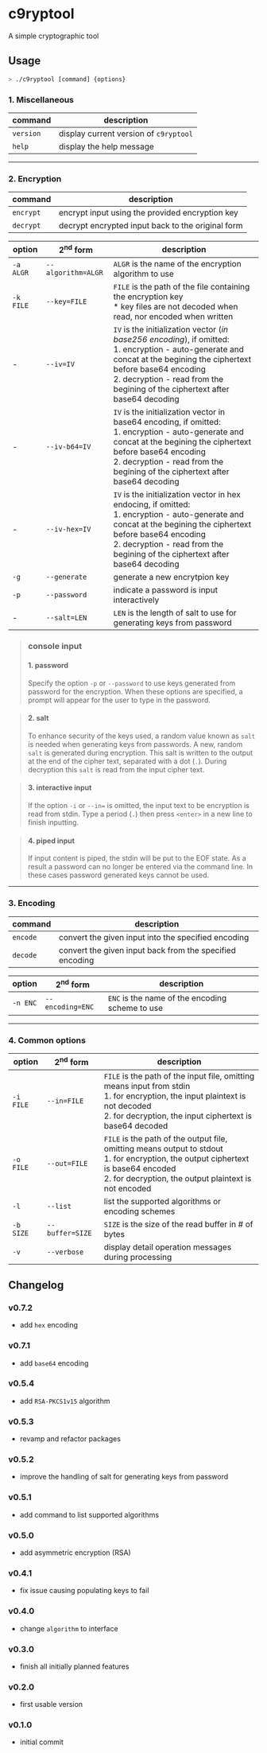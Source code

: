 # c9ryptool
A simple cryptographic tool

## Usage
``` bash
> ./c9ryptool [command] {options}
```

### 1. Miscellaneous
| command | description |
| --- | --- |
| `version` | display current version of `c9ryptool` |
| `help` | display the help message |

---

### 2. Encryption
| command | description |
| --- | --- |
| `encrypt` | encrypt input using the provided encryption key |
| `decrypt` | decrypt encrypted input back to the original form |

| option | 2<sup>nd</sup> form | description |
| --- | --- | --- |
| `-a ALGR` | `--algorithm=ALGR` | `ALGR` is the name of the encryption algorithm to use |
| `-k FILE` | `--key=FILE` | `FILE` is the path of the file containing the encryption key<br/>* key files are not decoded when read, nor encoded when written |
| - | `--iv=IV` | `IV` is the initialization vector (_in base256 encoding_), if omitted:<br/>1. encryption - auto-generate and concat at the begining the ciphertext before base64 encoding<br/>2. decryption - read from the begining of the ciphertext after base64 decoding |
| - | `--iv-b64=IV` | `IV` is the initialization vector in base64 encoding, if omitted:<br/>1. encryption - auto-generate and concat at the begining the ciphertext before base64 encoding<br/>2. decryption - read from the begining of the ciphertext after base64 decoding |
| - | `--iv-hex=IV` | `IV` is the initialization vector in hex endocing, if omitted:<br/>1. encryption - auto-generate and concat at the begining the ciphertext before base64 encoding<br/>2. decryption - read from the begining of the ciphertext after base64 decoding |
| `-g` | `--generate` | generate a new encrytpion key |
| `-p` | `--password` | indicate a password is input interactively |
| - | `--salt=LEN` | `LEN` is the length of salt to use for generating keys from password |

> ### console input
> #### 1. password
> Specify the option `-p` or `--password` to use keys generated from password for the encryption. When
> these options are specified, a prompt will appear for the user to type in the password.

> #### 2. salt
> To enhance security of the keys used, a random value known as `salt` is needed when generating keys
> from passwords. A new, random `salt` is generated during encryption. This salt is written to the
> output at the end of the cipher text, separated with a dot (`.`). During decryption this `salt` is
> read from the input cipher text.

> #### 3. interactive input
> If the option `-i` or `--in=` is omitted, the input text to be encryption is read from stdin.
> Type a period (`.`) then press `<enter>` in a new line to finish inputting.

> #### 4. piped input
> If input content is piped, the stdin will be put to the EOF state. As a result a password can no
> longer be entered via the command line. In these cases password generated keys cannot be used.

---

### 3. Encoding
| command | description |
| --- | --- |
| `encode` | convert the given input into the specified encoding |
| `decode` | convert the given input back from the specified encoding |

| option | 2<sup>nd</sup> form | description |
| --- | --- | --- |
| `-n ENC` | `--encoding=ENC` | `ENC` is the name of the encoding scheme to use |

---

### 4. Common options
| option | 2<sup>nd</sup> form | description |
| --- | --- | --- |
| `-i FILE` | `--in=FILE` | `FILE` is the path of the input file, omitting means input from stdin<br/>1. for encryption, the input plaintext is not decoded<br/>2. for decryption, the input ciphertext is base64 decoded |
| `-o FILE` | `--out=FILE` | `FILE` is the path of the output file, omitting means output to stdout<br/>1. for encryption, the output ciphertext is base64 encoded<br/>2. for decryption, the output plaintext is not encoded |
| `-l` | `--list` | list the supported algorithms or encoding schemes |
| `-b SIZE` | `--buffer=SIZE` | `SIZE` is the size of the read buffer in # of bytes |
| `-v` | `--verbose` |  display detail operation messages during processing |

## Changelog
### v0.7.2
- add `hex` encoding

### v0.7.1
- add `base64` encoding

### v0.5.4
- add `RSA-PKCS1v15` algorithm

### v0.5.3
- revamp and refactor packages

### v0.5.2
- improve the handling of salt for generating keys from password

### v0.5.1
- add command to list supported algorithms

### v0.5.0
- add asymmetric encryption (RSA)

### v0.4.1
- fix issue causing populating keys to fail

### v0.4.0
- change `algorithm` to interface

### v0.3.0
- finish all initially planned features

### v0.2.0
- first usable version

### v0.1.0
- initial commit
